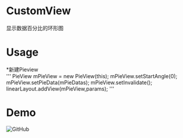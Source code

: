 # CustomView
显示数据百分比的环形图  
# Usage  
*新建Pieview  
'''
PieView mPieView = new PieView(this);
mPieView.setStartAngle(0);
mPieView.setPieData(mPieDatas);
mPieView.setInvalidate();
linearLayout.addView(mPieView,params);
'''
# Demo  
<img src="https://github.com/Idtk/CustomView/blob/master/gif/CustomView.gif" alt="GitHub" title="GitHub,Social Coding"/>  
